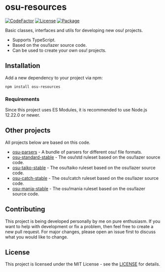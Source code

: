 # osu-resources
[![CodeFactor](https://img.shields.io/codefactor/grade/github/kionell/osu-resources)](https://www.codefactor.io/repository/github/kionell/osu-resources)
[![License](https://img.shields.io/github/license/kionell/osu-resources)](https://github.com/kionell/osu-resources/blob/master/LICENSE)
[![Package](https://img.shields.io/npm/v/osu-resources)](https://www.npmjs.com/package/osu-resources)


Basic classes, interfaces and utils for developing new osu! projects.

- Supports TypeScript.
- Based on the osu!lazer source code.
- Can be used to create your own osu! projects.

## Installation

Add a new dependency to your project via npm:

```npm
npm install osu-resources
```

### Requirements

Since this project uses ES Modules, it is recommended to use Node.js 12.22.0 or newer.

## Other projects

All projects below are based on this code.

- [osu-parsers](https://github.com/kionell/osu-parsers.git) - A bundle of parsers for different osu! file formats.
- [osu-standard-stable](https://github.com/kionell/osu-standard-stable.git) - The osu!std ruleset based on the osu!lazer source code.
- [osu-taiko-stable](https://github.com/kionell/osu-taiko-stable.git) - The osu!taiko ruleset based on the osu!lazer source code.
- [osu-catch-stable](https://github.com/kionell/osu-catch-stable.git) - The osu!catch ruleset based on the osu!lazer source code.
- [osu-mania-stable](https://github.com/kionell/osu-mania-stable.git) - The osu!mania ruleset based on the osu!lazer source code.

## Contributing

This project is being developed personally by me on pure enthusiasm. If you want to help with development or fix a problem, then feel free to create a new pull request. For major changes, please open an issue first to discuss what you would like to change.

## License
This project is licensed under the MIT License - see the [LICENSE](https://choosealicense.com/licenses/mit/) for details.